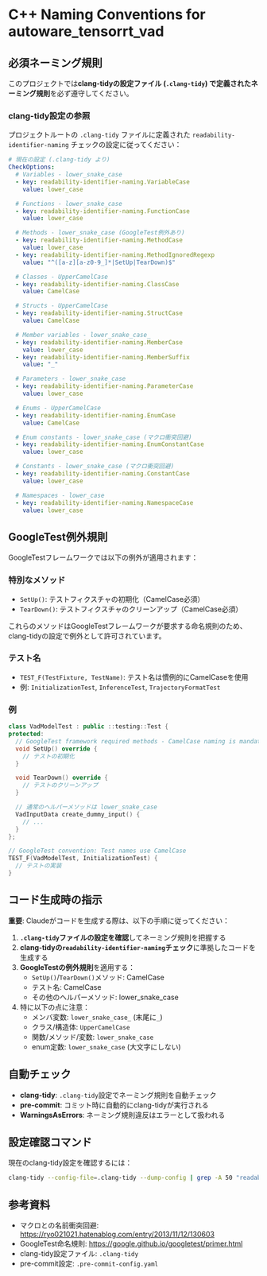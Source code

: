 # C++ Naming Conventions for autoware_tensorrt_vad

## 必須ネーミング規則

このプロジェクトでは**clang-tidyの設定ファイル (`.clang-tidy`) で定義されたネーミング規則**を必ず遵守してください。

### clang-tidy設定の参照

プロジェクトルートの `.clang-tidy` ファイルに定義された `readability-identifier-naming` チェックの設定に従ってください：

```yaml
# 現在の設定 (.clang-tidy より)
CheckOptions:
  # Variables - lower_snake_case
  - key: readability-identifier-naming.VariableCase
    value: lower_case

  # Functions - lower_snake_case
  - key: readability-identifier-naming.FunctionCase
    value: lower_case

  # Methods - lower_snake_case (GoogleTest例外あり)
  - key: readability-identifier-naming.MethodCase
    value: lower_case
  - key: readability-identifier-naming.MethodIgnoredRegexp
    value: "^([a-z][a-z0-9_]*|SetUp|TearDown)$"

  # Classes - UpperCamelCase
  - key: readability-identifier-naming.ClassCase
    value: CamelCase

  # Structs - UpperCamelCase
  - key: readability-identifier-naming.StructCase
    value: CamelCase

  # Member variables - lower_snake_case_
  - key: readability-identifier-naming.MemberCase
    value: lower_case
  - key: readability-identifier-naming.MemberSuffix
    value: "_"

  # Parameters - lower_snake_case
  - key: readability-identifier-naming.ParameterCase
    value: lower_case

  # Enums - UpperCamelCase
  - key: readability-identifier-naming.EnumCase
    value: CamelCase

  # Enum constants - lower_snake_case (マクロ衝突回避)
  - key: readability-identifier-naming.EnumConstantCase
    value: lower_case

  # Constants - lower_snake_case (マクロ衝突回避)
  - key: readability-identifier-naming.ConstantCase
    value: lower_case

  # Namespaces - lower_case
  - key: readability-identifier-naming.NamespaceCase
    value: lower_case
```

## GoogleTest例外規則

GoogleTestフレームワークでは以下の例外が適用されます：

### 特別なメソッド

- `SetUp()`: テストフィクスチャの初期化（CamelCase必須）
- `TearDown()`: テストフィクスチャのクリーンアップ（CamelCase必須）

これらのメソッドはGoogleTestフレームワークが要求する命名規則のため、clang-tidyの設定で例外として許可されています。

### テスト名

- `TEST_F(TestFixture, TestName)`: テスト名は慣例的にCamelCaseを使用
- 例: `InitializationTest`, `InferenceTest`, `TrajectoryFormatTest`

### 例

```cpp
class VadModelTest : public ::testing::Test {
protected:
  // GoogleTest framework required methods - CamelCase naming is mandatory
  void SetUp() override {
    // テストの初期化
  }

  void TearDown() override {
    // テストのクリーンアップ
  }

  // 通常のヘルパーメソッドは lower_snake_case
  VadInputData create_dummy_input() {
    // ...
  }
};

// GoogleTest convention: Test names use CamelCase
TEST_F(VadModelTest, InitializationTest) {
  // テストの実装
}
```

## コード生成時の指示

**重要**: Claudeがコードを生成する際は、以下の手順に従ってください：

1. **`.clang-tidy`ファイルの設定を確認**してネーミング規則を把握する
2. **clang-tidyの`readability-identifier-naming`チェック**に準拠したコードを生成する
3. **GoogleTestの例外規則**を適用する：
   - `SetUp()`/`TearDown()`メソッド: CamelCase
   - テスト名: CamelCase
   - その他のヘルパーメソッド: lower_snake_case
4. 特に以下の点に注意：
   - メンバ変数: `lower_snake_case_` (末尾に`_`)
   - クラス/構造体: `UpperCamelCase`
   - 関数/メソッド/変数: `lower_snake_case`
   - enum定数: `lower_snake_case` (大文字にしない)

## 自動チェック

- **clang-tidy**: `.clang-tidy`設定でネーミング規則を自動チェック
- **pre-commit**: コミット時に自動的にclang-tidyが実行される
- **WarningsAsErrors**: ネーミング規則違反はエラーとして扱われる

## 設定確認コマンド

現在のclang-tidy設定を確認するには：

```bash
clang-tidy --config-file=.clang-tidy --dump-config | grep -A 50 "readability-identifier-naming"
```

## 参考資料

- マクロとの名前衝突回避: <https://ryo021021.hatenablog.com/entry/2013/11/12/130603>
- GoogleTest命名規則: <https://google.github.io/googletest/primer.html>
- clang-tidy設定ファイル: `.clang-tidy`
- pre-commit設定: `.pre-commit-config.yaml`
